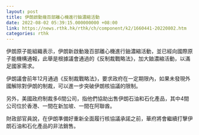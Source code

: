 ```yaml
---
layout: post
title: 伊朗啟動幾百部離心機進行鈾濃縮活動
date: 2022-08-02 05:39:15.000000000 +08:00
link: https://news.rthk.hk/rthk/ch/component/k2/1660441-20220802.htm
categories: rthk
---
```


伊朗原子能組織表示，伊朗新啟動幾百部離心機進行鈾濃縮活動，並已經向國際原子能機構通報，此舉是根據議會通過的《反制裁戰略法》，加大鈾濃縮活動，以滿足國家需求。

伊朗議會前年12月通過《反制裁戰略法》，要求政府在一定期限內，如果未發現外國解除對伊朗的制裁，可以進一步突破伊朗核協議的限制。

另外，美國政府制裁多6間公司，指他們協助出售伊朗石油和石化產品，其中4間公司位於香港、一間在新加坡、一間在阿聯酋。

財政部官員說，在伊朗準備好重新全面履行核協議承諾之前，華府將會繼續打擊伊朗石油和石化產品的非法銷售。

